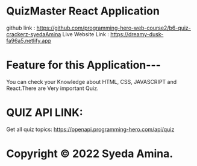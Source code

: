 # QuizMaster React Application

github link : https://github.com/programming-hero-web-course2/b6-quiz-crackerz-syedaAmina
Live Website Link : https://dreamy-dusk-fa96a5.netlify.app

# Feature for this Application---

You can check your Knowledge about HTML, CSS, JAVASCRIPT and React.There are Very important Quiz.

# QUIZ API LINK:

Get all quiz topics: https://openapi.programming-hero.com/api/quiz

# Copyright © 2022 Syeda Amina.
